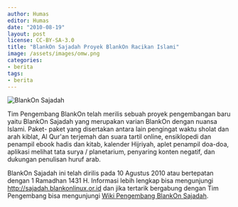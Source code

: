 ```yaml
---
author: Humas
editor: Humas
date: "2010-08-19"
layout: post
license: CC-BY-SA-3.0
title: "BlankOn Sajadah Proyek BlankOn Racikan Islami"
image: /assets/images/omw.png
categories:
- berita
tags:
- berita
---
```


![BlankOn Sajadah](../../../../media/images/sajadah.jpg)

Tim Pengembang BlankOn telah merilis sebuah proyek pengembangan baru yaitu
BlankOn Sajadah yang merupakan varian BlankOn dengan nuansa Islami. Paket-
paket yang disertakan antara lain pengingat waktu sholat dan arah kiblat, Al
Qur'an terjemah dan suara tartil online, ensiklopedi dan penampil ebook hadis
dan kitab, kalender Hijriyah, aplet penampil doa-doa, aplikasi melihat tata
surya / planetarium, penyaring konten negatif, dan dukungan penulisan huruf
arab.

BlankOn Sajadah ini telah dirilis pada 10 Agustus 2010 atau bertepatan dengan
1 Ramadhan 1431 H. Informasi lebih lengkap bisa mengunjungi
<http://sajadah.blankonlinux.or.id> dan jika tertarik bergabung dengan Tim
Pengembang bisa mengunjungi [Wiki Pengembang BlankOn
Sajadah](http://dev.blankonlinux.or.id/wiki/Sajadah).[  
](http://dev.blankonlinux.or.id/wiki/Sajadah)


    